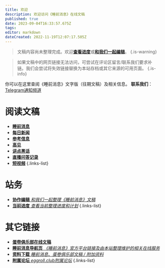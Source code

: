 ```yaml
---
title: 欢迎
description: 欢迎访问《睡前消息》在线文稿
published: true
date: 2023-09-04T16:33:57.675Z
tags: 
editor: markdown
dateCreated: 2022-11-19T12:07:17.505Z
---
```


> 文稿内容尚未整理完成。欢迎[**查看进度**](status.md)或[**和我们一起编辑**](editing.md)。
{.is-warning}

> 如果文稿中的网页链接无法访问，可尝试在评论区留言/联系我们要求补链。我们会尝试将失效链接替换为本站存档或其它来源的可用页面。
{.is-info}



你可以在这里查阅《睡前消息》文字版（往期文稿）及相关信息。
**联系我们**：[Telegram通知频道](https://t.me/bedtimenewsarchive)

# 阅读文稿
- [**睡前消息**](main.md)
- [**每日新闻**](daily.md)
- [**参考信息**](reference.md)
- [**高见**](opinion.md)
- [**讲点黑话**](commercial.md)
- [**直播问答记录**](livestream.md)
- [**短视频**](shorts.md)
{.links-list}

# 站务
- [**协作编辑** *和我们一起整理《睡前消息》文稿*](editing.md)
- [**当前进度** *查看当前整理进度和计划*](status.md)
{.links-list}

# 其它链接
- [**蛋卷俱乐部在线文稿**](https://eggroll.club)
- [**睡前消息导航页** *《睡前消息》官方平台链接及由本站整理维护的相关在线服务*](https://bedtime.news)
- [**资料下载** *睡前消息、蛋卷俱乐部文稿 / 附加资料*](https://files.bedtime.news)
- [**附属论坛** *eggroll.club附属论坛*](https://forum.eggroll.club)
{.links-list}
